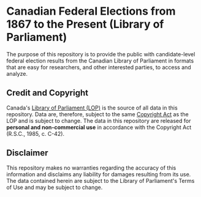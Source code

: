 # Canadian Federal Elections from 1867 to the Present (Library of Parliament)

The purpose of this repository is to provide the public with candidate-level federal election results from the Canadian Library of Parliament in formats that are easy for researchers, and other interested parties, to access and analyze.

## Credit and Copyright

Canada's [Library of Parliament (LOP)](https://lop.parl.ca/sites/ParlInfo/default/en_CA/ElectionsRidings/Elections) is the source of all data in this repository. Data are, therefore, subject to the same [Copyright Act](https://laws-lois.justice.gc.ca/eng/acts/C-42/index.html) as the LOP and is subject to change. The data in this repository are released for **personal and non-commercial use** in accordance with the Copyright Act (R.S.C., 1985, c. C-42).

## Disclaimer

This repository makes no warranties regarding the accuracy of this information and disclaims any liability for damages resulting from its use. The data contained herein are subject to the Library of Parliament's Terms of Use and may be subject to change. 

